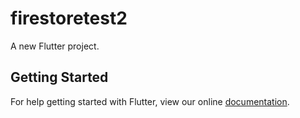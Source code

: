 # firestoretest2

A new Flutter project.

## Getting Started

For help getting started with Flutter, view our online
[documentation](https://flutter.io/).
